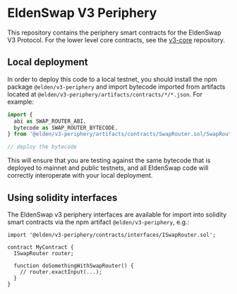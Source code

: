 # EldenSwap V3 Periphery

This repository contains the periphery smart contracts for the EldenSwap V3 Protocol.
For the lower level core contracts, see the [v3-core](../v3-core/)
repository.

## Local deployment

In order to deploy this code to a local testnet, you should install the npm package
`@elden/v3-periphery`
and import bytecode imported from artifacts located at
`@elden/v3-periphery/artifacts/contracts/*/*.json`.
For example:

```typescript
import {
  abi as SWAP_ROUTER_ABI,
  bytecode as SWAP_ROUTER_BYTECODE,
} from '@elden/v3-periphery/artifacts/contracts/SwapRouter.sol/SwapRouter.json'

// deploy the bytecode
```

This will ensure that you are testing against the same bytecode that is deployed to
mainnet and public testnets, and all EldenSwap code will correctly interoperate with
your local deployment.

## Using solidity interfaces

The EldenSwap v3 periphery interfaces are available for import into solidity smart contracts
via the npm artifact `@elden/v3-periphery`, e.g.:

```solidity
import '@elden/v3-periphery/contracts/interfaces/ISwapRouter.sol';

contract MyContract {
  ISwapRouter router;

  function doSomethingWithSwapRouter() {
    // router.exactInput(...);
  }
}

```
